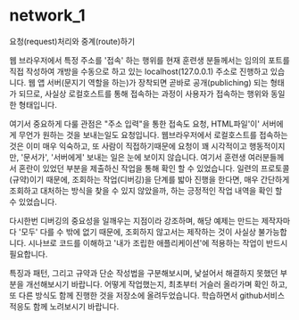 # network_1
요청(request)처리와 중계(route)하기

웹 브라우저에서 특정 주소를 '접속' 하는 행위를 현재 훈련생 분들께서는 임의의 포트를 직접 작성하여 개방을 수동으로 하고 있는 localhost(127.0.0.1) 주소로 진행하고 있습니다. 웹 앱 서버(문지기 역할을 하는)가 장착되면 곧바로 공개(publiching) 되는 형태가 되므로, 사실상 로컬호스트를 통해 접속하는 과정이 사용자가 접속하는 행위와 동일한 형태입니다.

여기서 중요하게 다룰 관점은 "주소 입력"을 통한 접속도 요청, HTML파일'이' 서버에게 무언가 원하는 것을 보내는일도 요청입니다.
웹브라우저에서 로컬호스트를 접속하는 것은 이미 매우 익숙하고, 또 사람이 직접하기때문에 요청이 꽤 시각적이고 행동적이지만, 
'문서가', '서버에게' 보내는 일은 눈에 보이지 않습니다. 여기서 훈련생 여러분들께서 혼란이 있었던 부분을 제출하신 작업을 통해 확인 할 수 있었습니다. 일련의 프로토콜(규약)이기 때문에, 조회하는 작업(디버깅)을 단계를 밟아 진행을 한다면, 매우 간단하게 조회하고 대처하는 방식을 찾을 수 있지 않았을까, 하는 긍정적인 작업 내역을 확인 할 수 있었습니다.

다시한번 디버깅의 중요성을 일깨우는 지점이라 강조하며, 해당 예제는 만드는 제작자마다 '모두' 다를 수 밖에 없기 때문에, 조회하지 않고서는 제작하는 것이 사실상 불가능합니다. 시나브로 코드를 이해하고 '내가 조립한 애플리케이션'에 적용하는 작업이 반드시 필요합니다. 

특징과 패턴, 그리고 규약과 단순 작성법을 구분해보시며, 낯설어서 해결하지 못했던 부분을 개선해보시기 바랍니다.
어떻게 작업했는지, 최초부터 거슬러 올라가며 확인 하고, 또 다른 방식도 함께 진행한 것을 저장소에 올려두었습니다. 학습하면서 github서비스 적응도 함께 노려보시기 바랍니다.
